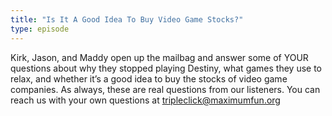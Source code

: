 ```yaml
---
title: "Is It A Good Idea To Buy Video Game Stocks?"
type: episode
---
```

Kirk, Jason, and Maddy open up the mailbag and answer some of YOUR questions about why they stopped playing Destiny, what games they use to relax, and whether it’s a good idea to buy the stocks of video game companies. As always, these are real questions from our listeners. You can reach us with your own questions at tripleclick@maximumfun.org